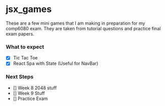 # jsx_games
These are a few mini games that I am making in preparation for my comp6080 exam. They are taken from tutorial questions and practice final exam papers.

### What to expect
- [x] Tic Tac Toe
- [x] React Spa with State (Useful for NavBar)

### Next Steps
- [] Week 8 2048 stuff
- [] Week 9 Stuff
- [] Practice Exam
